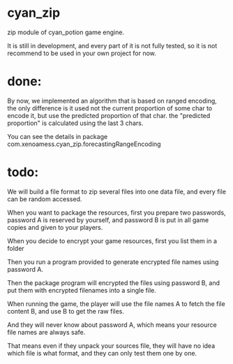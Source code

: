 # cyan_zip
zip module of cyan_potion game engine.

It is still in development, and every part of it is not fully tested, so it is not recommend to be used in your own project for now.

# done:
By now, we implemented an algorithm that is based on ranged encoding, the only difference is it used not the current proportion of some char to encode it, but use the predicted proportion of that char. the "predicted proportion" is calculated using the last 3 chars.

You can see the details in package com.xenoamess.cyan_zip.forecastingRangeEncoding

# todo:

We will build a file format to zip several files into one data file, and every file can be random accessed.

When you want to package the resources, first you prepare two passwords, password A is reserved by yourself, and password B is put in all game copies and given to your players.

When you decide to encrypt your game resources, first you list them in a folder

Then you run a program provided to generate encrypted file names using password A.

Then the package program will encrypted the files using password B, and put them with encrypted filenames into a single file.

When running the game, the player will use the file names A to fetch the file content B, and use B to get the raw files.

And they will never know about password A, which means your resource file names are always safe.

That means even if they unpack your sources file, they will have no idea which file is what format, and they can only test them one by one.

